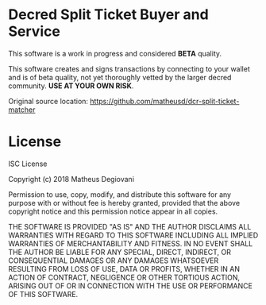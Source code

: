 # Decred Split Ticket Buyer and Service

This software is a work in progress and considered **BETA** quality.

  This software creates and signs transactions by connecting to your wallet and is of beta quality, not yet thoroughly vetted by the larger decred community. **USE AT YOUR OWN RISK**.

Original source location: https://github.com/matheusd/dcr-split-ticket-matcher

# License

ISC License

Copyright (c) 2018 Matheus Degiovani

Permission to use, copy, modify, and distribute this software for any
purpose with or without fee is hereby granted, provided that the above
copyright notice and this permission notice appear in all copies.

THE SOFTWARE IS PROVIDED "AS IS" AND THE AUTHOR DISCLAIMS ALL WARRANTIES
WITH REGARD TO THIS SOFTWARE INCLUDING ALL IMPLIED WARRANTIES OF
MERCHANTABILITY AND FITNESS. IN NO EVENT SHALL THE AUTHOR BE LIABLE FOR
ANY SPECIAL, DIRECT, INDIRECT, OR CONSEQUENTIAL DAMAGES OR ANY DAMAGES
WHATSOEVER RESULTING FROM LOSS OF USE, DATA OR PROFITS, WHETHER IN AN
ACTION OF CONTRACT, NEGLIGENCE OR OTHER TORTIOUS ACTION, ARISING OUT OF
OR IN CONNECTION WITH THE USE OR PERFORMANCE OF THIS SOFTWARE.
